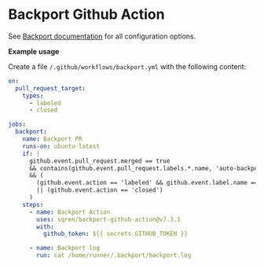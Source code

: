 # Backport Github Action

See [Backport documentation](https://github.com/sqren/backport) for all configuration options.

**Example usage**

Create a file `/.github/workflows/backport.yml` with the following content:

```yml
on:
  pull_request_target:
    types:
      - labeled
      - closed

jobs:
  backport:
    name: Backport PR
    runs-on: ubuntu-latest
    if: |
      github.event.pull_request.merged == true
      && contains(github.event.pull_request.labels.*.name, 'auto-backport')
      && (
        (github.event.action == 'labeled' && github.event.label.name == 'auto-backport')
        || (github.event.action == 'closed')
      )
    steps:
      - name: Backport Action
        uses: sqren/backport-github-action@v7.3.1
        with:
          github_token: ${{ secrets.GITHUB_TOKEN }}

      - name: Backport log
        run: cat /home/runner/.backport/backport.log
          
```
